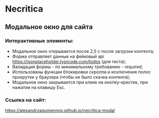 # **Necritica**
## Модальное окно для сайта
### Интерактивные элементы:
- Модальное окно открывается после 2,5 с после загрузки контента;
- Форма отправляет данные на фейковый api https://jsonplaceholder.typicode.com/todos (для теста);
- Валидация формы - по минимальному требованию - required;
- Использованы функции блокировки скролла и исключения полос прокрутки у браузера (чтобы не было скачка контента);
- Модальное окно закрывается при клике на кнопку-крестик, при нажатии на клавишу Esc.

### Ссылка на сайт:  
https://alexandrzagumennov.github.io/necritica-modal
